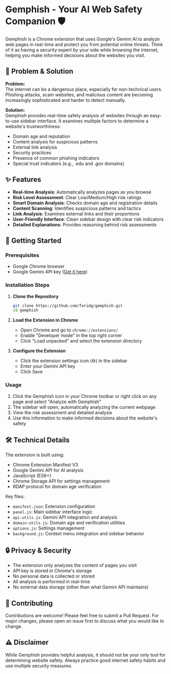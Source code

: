 # Gemphish - Your AI Web Safety Companion 🛡️

Gemphish is a Chrome extension that uses Google's Gemini AI to analyze web pages in real-time and protect you from potential online threats. Think of it as having a security expert by your side while browsing the internet, helping you make informed decisions about the websites you visit.

## 🎯 Problem & Solution

**Problem:**  
The internet can be a dangerous place, especially for non-technical users. Phishing attacks, scam websites, and malicious content are becoming increasingly sophisticated and harder to detect manually.

**Solution:**  
Gemphish provides real-time safety analysis of websites through an easy-to-use sidebar interface. It examines multiple factors to determine a website's trustworthiness:
- Domain age and reputation
- Content analysis for suspicious patterns
- External link analysis
- Security practices
- Presence of common phishing indicators
- Special trust indicators (e.g., .edu and .gov domains)

## ✨ Features

- **Real-time Analysis**: Automatically analyzes pages as you browse
- **Risk Level Assessment**: Clear Low/Medium/High risk ratings
- **Smart Domain Analysis**: Checks domain age and registration details
- **Content Scanning**: Identifies suspicious patterns and tactics
- **Link Analysis**: Examines external links and their proportions
- **User-Friendly Interface**: Clean sidebar design with clear risk indicators
- **Detailed Explanations**: Provides reasoning behind risk assessments

## 🚀 Getting Started

### Prerequisites
- Google Chrome browser
- Google Gemini API key ([Get it here](https://makersuite.google.com/app/apikey))

### Installation Steps

1. **Clone the Repository**
   ```bash
   git clone https://github.com/faridg/gemphish.git
   cd gemphish
   ```

2. **Load the Extension in Chrome**
   - Open Chrome and go to `chrome://extensions/`
   - Enable "Developer mode" in the top right corner
   - Click "Load unpacked" and select the extension directory

3. **Configure the Extension**
   - Click the extension settings icon (⚙️) in the sidebar
   - Enter your Gemini API key
   - Click Save

### Usage

1. Click the Gemphish icon in your Chrome toolbar or right click on any page and select "Analyze with Gemphish"
2. The sidebar will open, automatically analyzing the current webpage
3. View the risk assessment and detailed analysis
4. Use this information to make informed decisions about the website's safety

## 🛠️ Technical Details

The extension is built using:
- Chrome Extension Manifest V3
- Google Gemini API for AI analysis
- JavaScript (ES6+)
- Chrome Storage API for settings management
- RDAP protocol for domain age verification

Key files:
- `manifest.json`: Extension configuration
- `panel.js`: Main sidebar interface logic
- `api-utils.js`: Gemini API integration and analysis
- `domain-utils.js`: Domain age and verification utilities
- `options.js`: Settings management
- `background.js`: Context menu integration and sidebar behavior

## 🔒 Privacy & Security

- The extension only analyzes the content of pages you visit
- API key is stored in Chrome's storage
- No personal data is collected or stored
- All analysis is performed in real-time
- No external data storage (other than what Gemini API maintains)

## 🤝 Contributing

Contributions are welcome! Please feel free to submit a Pull Request. For major changes, please open an issue first to discuss what you would like to change.

## ⚠️ Disclaimer

While Gemphish provides helpful analysis, it should not be your only tool for determining website safety. Always practice good internet safety habits and use multiple security measures.
